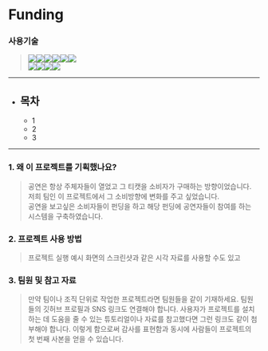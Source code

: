 # Funding

### 사용기술
> <img src="https://img.shields.io/badge/MySQL-4479A1?style=flat&logo=MySQL&logoColor=white"/><img src="https://img.shields.io/badge/JavaScript-F7DF1E?style=flat&logo=JavaScript&logoColor=white"/><img src="https://img.shields.io/badge/JSON-000000?style=flat&logo=JSON&logoColor=white"/><img src="https://img.shields.io/badge/Spring Boot-6DB33F?style=flat&logo=Spring Boot&logoColor=white"/><img src="https://img.shields.io/badge/jQuery-0769AD?style=flat&logo=jQuery&logoColor=white"/><img src="https://img.shields.io/badge/Spring Security-6DB33F?style=flat&logo=Spring Security&logoColor=white"/>  
<img src="https://img.shields.io/badge/Thymeleaf-005F0F?style=flat&logo=Thymeleaf&logoColor=white"/><img src="https://img.shields.io/badge/HTML5-E34F26?style=flat&logo=HTML5&logoColor=white"/><img src="https://img.shields.io/badge/CSS3-1572B6?style=flat&logo=CSS3&logoColor=white"/><img src="https://img.shields.io/badge/GitHub-181717?style=flat&logo=GitHub&logoColor=white"/>


---

* ## 목차  
  *  1
  *  2
  *  3

---

### 1. 왜 이 프로젝트를 기획했나요?
> 공연은 항상 주체자들이 열었고 그 티캣을 소비자가 구매하는 방향이었습니다.  
> 저희 팀인 이 프로젝트에서 그 소비방향에 변화를 주고 싶었습니다.  
> 공연을 보고싶은 소비자들이 펀딩을 하고 해당 펀딩에 공연자들이 참여를 하는 시스템을 구축하였습니다.

### 2. 프로젝트 사용 방법
> 프로젝트 실행 예시 화면의 스크린샷과 같은 시각 자료를 사용할 수도 있고

### 3. 팀원 및 참고 자료
> 만약 팀이나 조직 단위로 작업한 프로젝트라면 팀원들을 같이 기재하세요. 팀원들의 깃허브 프로필과 SNS 링크도 연결해야 합니다.
  사용자가 프로젝트를 설치하는 데 도움을 줄 수 있는 튜토리얼이나 자료를 참고했다면 그런 링크도 같이 첨부해야 합니다.
  이렇게 함으로써 감사를 표현함과 동시에 사람들이 프로젝트의 첫 번째 사본을 얻을 수 있습니다.
